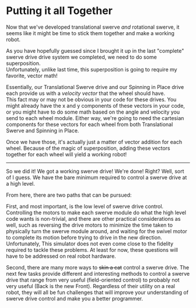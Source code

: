 Putting it all Together
=======================

Now that we've developed translational swerve _and_ rotational swerve, it seems like it might be time to stick them together and make a working robot.

As you have hopefully guessed since I brought it up in the last "complete" swerve drive drive system we completed, we need to do some superposition.  
Unfortunately, unlike last time, this superposition is going to require my favorite, vector math!

Essentially, our Translational Swerve drive and our Spinning in Place drive each provide us with a _velocity vector_ that the wheel should have.  
This fact may or may not be obvious in your code for these drives. You might already have the x and y components of these vectors in your code,
or you might have to do some math based on the angle and velocity you send to each wheel module.
Either way, we're going to need the cartesian components for these vectors for each wheel from both Translational Swerve and Spinning in Place.

Once we have those, it's actually just a matter of vector addition for each wheel. Because of the magic of superposition,
adding these vectors together for each wheel will yield a working robot!
  
---------------------------------

So we did it! We got a working swerve drive! We're done! Right?
Well, sort of I guess. We have the bare minimum required to control a swerve drive at a high level.

From here, there are two paths that can be pursued:
 
First, and most important, is the low level of swerve drive control. Controlling the motors to make each swerve module
do what the high level code wants is non-trivial, and there are other practical considerations as well,
such as reversing the drive motors to minimize the time taken to physically turn the swerve module around,
and waiting for the swivel motor to complete its motion before trying to drive in the new direction.  
Unfortunately, This simulator does not even come close to the fidelity required to tackle these problems. At least for now,
these questions will have to be addressed on real robot hardware.

Second, there are many more ways to ~~skin a cat~~ control a swerve drive. The next few tasks provide different and interesting methods
to control a swerve drive that range from very useful (field-oriented control) to probably not very useful (Back is the new Front).
Regardless of their utility on a real robot, they will all be fun challenges that will improve your understanding of swerve drive control and make you a better programmer.
